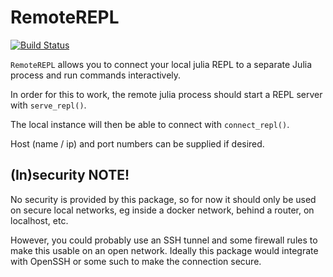 # RemoteREPL

[![Build Status](https://github.com/c42f/RemoteREPL.jl/workflows/CI/badge.svg)](https://github.com/c42f/RemoteREPL.jl/actions)

`RemoteREPL` allows you to connect your local julia REPL to a separate Julia
process and run commands interactively.

In order for this to work, the remote julia process should start a REPL server
with `serve_repl()`.

The local instance will then be able to connect with `connect_repl()`.

Host (name / ip) and port numbers can be supplied if desired.

## (In)security NOTE!

No security is provided by this package, so for now it should only be used on
secure local networks, eg inside a docker network, behind a router, on
localhost, etc.

However, you could probably use an SSH tunnel and some firewall rules to make
this usable on an open network. Ideally this package would integrate with
OpenSSH or some such to make the connection secure.
